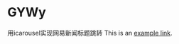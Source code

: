 # GYWy
用icarousel实现网易新闻标题跳转
This is an [example link](http://img3.imgtn.bdimg.com/it/u=3841157212,2135341815&fm=21&gp=0.jpg).
